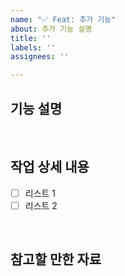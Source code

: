 ```yaml
---
name: "✅ Feat: 추가 기능"
about: 추가 기능 설명
title: ''
labels: ''
assignees: ''

---
```


## 기능 설명

<br/>

## 작업 상세 내용

- [ ] 리스트 1
- [ ] 리스트 2

<br/>

## 참고할 만한 자료
